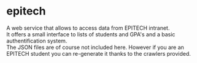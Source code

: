 epitech
========

A web service that allows to access data from EPITECH intranet.<br />
It offers a small interface to lists of students and GPA's and a basic authentification system.<br />
The JSON files are of course not included here. However if you are an EPITECH student you can re-generate it thanks to the crawlers provided.